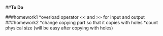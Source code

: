 ##**To Do**

###homework1
   *overload operator << and  >> for input and output 
###homework2
   *change copying part so that it copies with holes
   *count physical size (will be easy after copying with holes)

